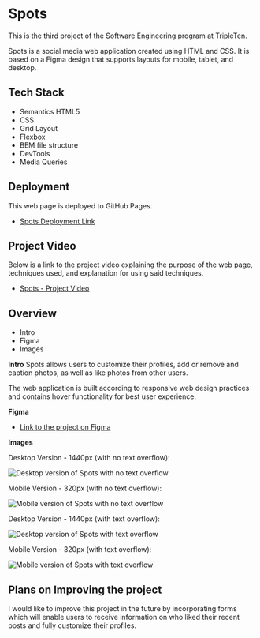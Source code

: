 # Spots

This is the third project of the Software Engineering program at TripleTen.

Spots is a social media web application created using HTML and CSS. It is based on a Figma design that supports layouts for mobile, tablet, and desktop.

## Tech Stack

- Semantics HTML5
- CSS
- Grid Layout
- Flexbox
- BEM file structure
- DevTools
- Media Queries

## Deployment

This web page is deployed to GitHub Pages.

- [Spots Deployment Link](https://geneviveoliva95.github.io/se_project_spots/)

## Project Video

Below is a link to the project video explaining the purpose of the web page, techniques used, and explanation for using said techniques.

- [Spots - Project Video](https://drive.google.com/file/d/11rbS2fVmcRSd45V1s5swwxe2r3FN_qex/view?usp=drive_link)

## Overview

- Intro
- Figma
- Images

**Intro**
Spots allows users to customize their profiles, add or remove and caption photos, as well as like photos from other users.

The web application is built according to responsive web design practices and contains hover functionality for best user experience.

**Figma**

- [Link to the project on Figma](https://www.figma.com/file/BBNm2bC3lj8QQMHlnqRsga/Sprint-3-Project-%E2%80%94-Spots?type=design&node-id=2%3A60&mode=design&t=afgNFybdorZO6cQo-1)

**Images**

Desktop Version - 1440px (with no text overflow):

![Desktop version of Spots with no text overflow](./images/demo/desktop-version.png)

Mobile Version - 320px (with no text overflow):

![Mobile version of Spots with no text overflow](./images/demo/mobile-version.png)

Desktop Version - 1440px (with text overflow):

![Desktop version of Spots with text overflow](./images/demo/desktop-version-text-overflow.png)

Mobile Version - 320px (with text overflow):

![Mobile version of Spots with text overflow](./images/demo/mobile-version-text-overflow.png)

## Plans on Improving the project

I would like to improve this project in the future by incorporating forms which will enable users to receive information on who liked their recent posts and fully customize their profiles.
